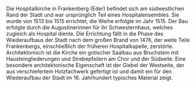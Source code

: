 Die Hospitalkirche in Frankenberg (Eder) befindet sich am südwestlichen Rand der Stadt und war ursprünglich Teil eines Hospitalensembles. Sie wurde von 1513 bis 1515 errichtet, die Weihe erfolgte im Jahr 1515. Der Bau erfolgte durch die Augustinerinnen für ihr Schwesternhaus, welches zugleich als Hospital diente. Die Errichtung fällt in die Phase des Wiederaufbaus der Stadt nach dem großen Brand von 1476, der weite Teile Frankenbergs, einschließlich der früheren Hospitalkapelle, zerstörte. Architektonisch ist die Kirche ein gotischer Saalbau aus Bruchstein mit Hausteingliederungen und Strebepfeilern am Chor und der Südseite. Eine besondere architektonische Eigenschaft ist der Giebel der Westseite, der aus verschiefertem Holzfachwerk gefertigt ist und damit ein für den Wiederaufbau der Stadt im 16. Jahrhundert typisches Material zeigt.